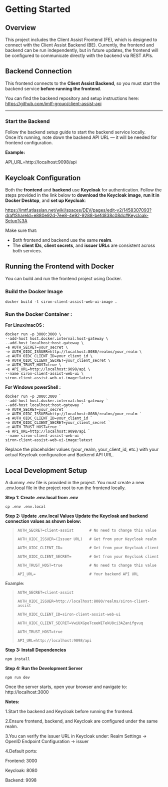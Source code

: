 # Getting Started

## Overview

This project includes the Client Assist Frontend (FE), which is designed to connect with the Client Assist Backend (BE).
Currently, the frontend and backend can be run independently, but in future updates, the frontend will be configured to communicate directly with the backend via REST APIs.

## Backend Connection

This frontend connects to the **Client Assist Backend**, so you must start the backend service **before running the frontend**.

You can find the backend repository and setup instructions here:  
https://github.com/imtf-group/client-assist-api

---

### Start the Backend

Follow the backend setup guide to start the backend service locally.  
Once it’s running, note down the backend API URL — it will be needed for frontend configuration.

**Example:**

API_URL=http://localhost:9098/api

## Keycloak Configuration

Both the **frontend** and **backend** use **Keycloak** for authentication. Follow the steps provided in the link below to **download the Keycloak image**, **run it in Docker Desktop**, and **set up Keycloak**:

https://imtf.atlassian.net/wiki/spaces/DEV/pages/edit-v2/1458307093?draftShareId=e880e92d-7ee8-4e92-9288-befd838c08dc#Keycloak-Setup%3A

Make sure that:
- Both frontend and backend use the same **realm**.
- The **client IDs**, **client secrets**, and **issuer URLs** are consistent across both services.

## Running the Frontend with Docker

You can build and run the frontend project using Docker.

### Build the Docker Image
```
docker build -t siron-client-assist-web-ui-image .
```

### Run the Docker Container :

**For Linux/macOS :**
```
docker run -p 3000:3000 \
--add-host host.docker.internal:host-gateway \
--add-host localhost:host-gateway \
-e AUTH_SECRET=your_secret \
-e AUTH_OIDC_ISSUER=http://localhost:8080/realms/your_realm \
-e AUTH_OIDC_CLIENT_ID=your_client_id \
-e AUTH_OIDC_CLIENT_SECRET=your_client_secret \
-e AUTH_TRUST_HOST=true \
-e API_URL=http://localhost:9098/api \
--name siron-client-assist-web-ui \
siron-client-assist-web-ui-image:latest
```
**For Windows powerShell :**
```
docker run -p 3000:3000 `
--add-host host.docker.internal:host-gateway `
--add-host localhost:host-gateway `
-e AUTH_SECRET=your_secret `
-e AUTH_OIDC_ISSUER=http://localhost:8080/realms/your_realm `
-e AUTH_OIDC_CLIENT_ID=your_client_id `
-e AUTH_OIDC_CLIENT_SECRET=your_client_secret `
-e AUTH_TRUST_HOST=true `
-e API_URL=http://localhost:9098/api `
--name siron-client-assist-web-ui `
siron-client-assist-web-ui-image:latest
```

Replace the placeholder values (your_realm, your_client_id, etc.) with your actual Keycloak configuration and Backend API URL.

## Local Development Setup
A dummy .env file is provided in the project. You must create a new .env.local file in the project root to run the frontend locally.

**Step 1: Create .env.local from .env**
```
cp .env .env.local
```
**Step 2: Update .env.local Values
Update the Keycloak and backend connection values as shown below:**
> ```
> AUTH_SECRET=client-assist       # No need to change this value
> 
> AUTH_OIDC_ISSUER=(Issuer URL)   # Get from your Keycloak realm
> 
> AUTH_OIDC_CLIENT_ID=            # Get from your Keycloak client
> 
> AUTH_OIDC_CLIENT_SECRET=        # Get from your Keycloak client
> 
> AUTH_TRUST_HOST=true            # No need to change this value
> 
> API_URL=                        # Your backend API URL
> ```

Example:
> ```
> AUTH_SECRET=client-assist
> 
> AUTH_OIDC_ISSUER=http://localhost:8080/realms/siron-client-assist
> 
> AUTH_OIDC_CLIENT_ID=siron-client-assist-web-ui
> 
> AUTH_OIDC_CLIENT_SECRET=VwiUXGpeTceeWITekU8ci3AZanifgvuq
> 
> AUTH_TRUST_HOST=true
> 
> API_URL=http://localhost:9098/api
> ```


**Step 3: Install Dependencies**
```
npm install
```

**Step 4: Run the Development Server**
```
npm run dev
```

Once the server starts, open your browser and navigate to:
http://localhost:3000

**Notes:**

1.Start the backend and Keycloak before running the frontend.

2.Ensure frontend, backend, and Keycloak are configured under the same realm.

3.You can verify the issuer URL in Keycloak under:
Realm Settings → OpenID Endpoint Configuration → issuer

4.Default ports:

 Frontend: 3000

Keycloak: 8080

Backend: 9098
